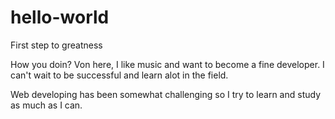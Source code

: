 # hello-world

First step to greatness

How you doin? Von here, I like music and want to become a fine developer.
I can't wait to be successful and learn alot in the field.

Web developing has been somewhat challenging so I try to learn and study as much as I can.
